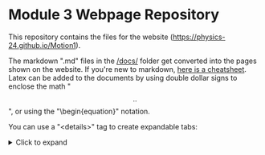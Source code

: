 # Module 3 Webpage Repository

This repository contains the files for the website (https://physics-24.github.io/Motion1). 

The markdown ".md" files in the [/docs/](https://github.com/Physics-24/Motion1/tree/master/docs) folder get converted into the pages shown on the website. If you're new to markdown, [here is a cheatsheet](https://github.com/adam-p/markdown-here/wiki/Markdown-Here-Cheatsheet). Latex can be added to the documents by using double dollar signs to enclose the math "$$ .. $$", or using the "\begin{equation}" notation.

You can use a "\<details>" tag to create expandable tabs: 

<details>
<summary markdown='span'> Click to expand </summary>

Take a look a the raw markdown file for how to format the "\<details>" tag. 

</details>


